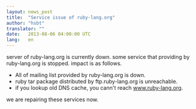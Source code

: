 ```yaml
---
layout: news_post
title:  "Service issue of ruby-lang.org"
author: "hsbt"
translator: ""
date:   2013-08-06 04:00:00 UTC
lang:   en
---
```


server of ruby-lang.org is currently down. some service that providing by ruby-lang.org is stopped. impact is as follows. 

 * All of mailing list provided by ruby-lang.org is down.
 * ruby tar package distributed by ftp.ruby-lang.org is unreachable.
 * if you lookup old DNS cache, you cann't reach www.ruby-lang.org.

we are repairing these services now.
